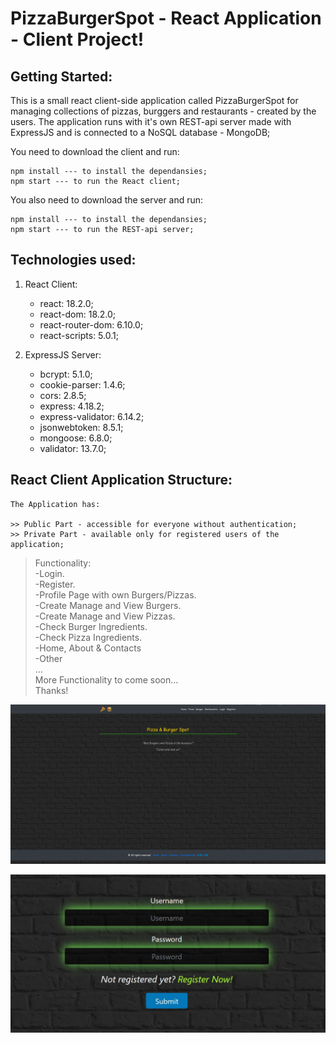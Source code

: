 # PizzaBurgerSpot - React Application - Client Project!

## Getting Started:
This is a small react client-side application called PizzaBurgerSpot for managing collections of pizzas, burggers and restaurants - created by the users. The application runs with it's own REST-api server made with ExpressJS and is connected to a NoSQL database - MongoDB;

You need to download the client and run:
```
npm install --- to install the dependansies;
npm start --- to run the React client;
```
You also need to download the server and run:
```
npm install --- to install the dependansies;
npm start --- to run the REST-api server;
```

## Technologies used:

1. React Client:
    * react: 18.2.0;
    * react-dom: 18.2.0;
    * react-router-dom: 6.10.0;
    * react-scripts: 5.0.1;

2. ExpressJS Server:
    * bcrypt: 5.1.0;
    * cookie-parser: 1.4.6;
    * cors: 2.8.5;
    * express: 4.18.2;
    * express-validator: 6.14.2;
    * jsonwebtoken: 8.5.1;
    * mongoose: 6.8.0;
    * validator: 13.7.0;

## React Client Application Structure:
    The Application has:

    >> Public Part - accessible for everyone without authentication;
    >> Private Part - available only for registered users of the application;


> Functionality:\
> -Login.\
> -Register.\
> -Profile Page with own Burgers/Pizzas.\
> -Create Manage and View Burgers.\
> -Create Manage and View Pizzas.\
> -Check Burger Ingredients.\
> -Check Pizza Ingredients.\
> -Home, About & Contacts\
> -Other\
> ...\
> More Functionality to come soon...\
> Thanks!

<p><img src="https://github.com/adriqnn/ReactProject/blob/master/client/public/assets/documentation/home-page-default.jpg">
<p><img src="https://github.com/adriqnn/ReactProject/blob/master/client/public/assets/documentation/login-page-default.jpg">